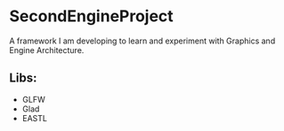 # SecondEngineProject
A framework I am developing to learn and experiment with Graphics and Engine Architecture.



## Libs:
- GLFW
- Glad
- EASTL
